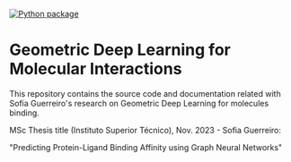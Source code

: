 [![Python package](https://github.com/inductiva/molecules-binding/actions/workflows/python-package.yml/badge.svg)](https://github.com/inductiva/molecules-binding/actions/workflows/python-package.yml)

# Geometric Deep Learning for Molecular Interactions

This repository contains the source code and documentation related with Sofia Guerreiro's 
research on Geometric Deep Learning for molecules binding.

MSc Thesis title (Instituto Superior Técnico), Nov. 2023 - Sofia Guerreiro:

"Predicting Protein-Ligand Binding Affinity using Graph Neural Networks"
